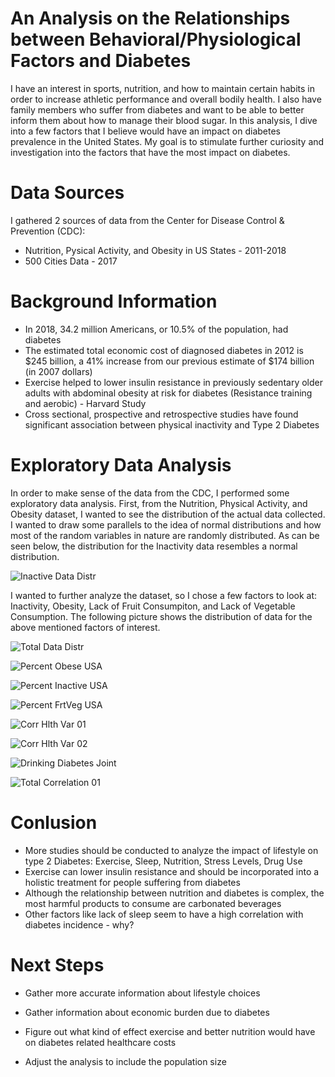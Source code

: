 # An Analysis on the Relationships between Behavioral/Physiological Factors and Diabetes

I have an interest in sports, nutrition, and how to maintain certain habits in order to increase athletic performance and overall bodily health. I also have family members who suffer from diabetes and want to be able to better inform them about how to manage their blood sugar. In this analysis, I dive into a few factors that I believe would have an impact on diabetes prevalence in the United States. My goal is to stimulate further curiosity and investigation into the factors that have the most impact on diabetes.

# Data Sources

I gathered 2 sources of data from the Center for Disease Control & Prevention (CDC):
* Nutrition, Pysical Activity, and Obesity in US States - 2011-2018
* 500 Cities Data - 2017

# Background Information

* In 2018, 34.2 million Americans, or 10.5% of the population, had diabetes
* The estimated total economic cost of diagnosed diabetes in 2012 is $245 billion, a 41% increase from our previous estimate of $174 billion (in 2007 dollars)
* Exercise helped to lower insulin resistance in previously sedentary older adults with abdominal obesity at risk for diabetes (Resistance training and aerobic) - Harvard Study
* Cross sectional, prospective and retrospective studies have found significant association between physical inactivity and Type 2 Diabetes

# Exploratory Data Analysis

In order to make sense of the data from the CDC, I performed some exploratory data analysis. First, from the Nutrition, Physical Activity, and Obesity dataset, I wanted to see the distribution of the actual data collected. I wanted to draw some parallels to the idea of normal distributions and how most of the random variables in nature are randomly distributed. As can be seen below, the distribution for the Inactivity data resembles a normal distribution. 

![Inactive Data Distr](/img/InactiveDataDistr.png)

I wanted to further analyze the dataset, so I chose a few factors to look at: Inactivity, Obesity, Lack of Fruit Consumpiton, and Lack of Vegetable Consumption. The following picture shows the distribution of data for the above mentioned factors of interest. 


![Total Data Distr](/img/TotalDataDistr.png)


![Percent Obese USA](/img/PercentObeseUSA.png)


![Percent Inactive USA](/img/PercentInactiveUSA.png)


![Percent FrtVeg USA](/img/PercentFrtVegUSA.png)


![Corr Hlth Var 01](/img/CorrHealthVar01.png)


![Corr Hlth Var 02](/img/CorrHlthVar02.png)


![Drinking Diabetes Joint](/img/DrinkingDiabetesJoint.png)


![Total Correlation 01](/img/TotalCorrelation01.png)

# Conlusion

* More studies should be conducted to analyze the impact of lifestyle on type 2 Diabetes: Exercise, Sleep, Nutrition, Stress Levels, Drug Use
* Exercise can lower insulin resistance and should be incorporated into a holistic treatment for people suffering from diabetes
* Although the relationship between nutrition and diabetes is complex, the most harmful products to consume are carbonated beverages
* Other factors like lack of sleep seem to have a high correlation with diabetes incidence - why?

# Next Steps
* Gather more accurate information about lifestyle choices

* Gather information about economic burden due to diabetes

* Figure out what kind of effect exercise and better nutrition would have on diabetes related healthcare costs

* Adjust the analysis to include the population size

